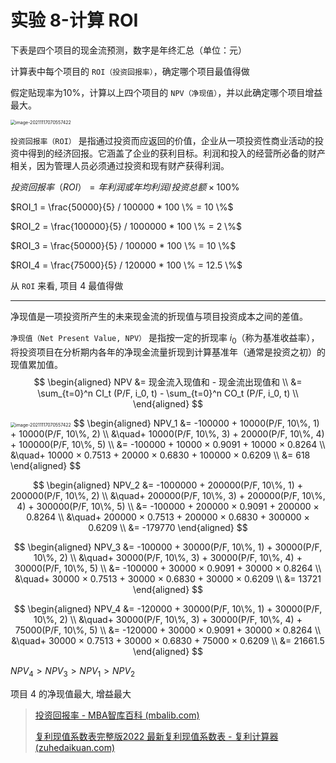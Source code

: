 # 实验 8-计算 ROI

下表是四个项目的现金流预测，数字是年终汇总（单位：元）

计算表中每个项目的 `ROI（投资回报率）`，确定哪个项目最值得做

假定贴现率为10%，计算以上四个项目的 `NPV（净现值）`，并以此确定哪个项目增益最大。

<img src="http://cdn.ayusummer233.top/img/202112042239324.png" alt="image-20211117070557422" style="zoom:50%;" />

`投资回报率（ROI）` 是指通过投资而应返回的价值，企业从一项投资性商业活动的投资中得到的经济回报。它涵盖了企业的获利目标。利润和投入的经营所必备的财产相关，因为管理人员必须通过投资和现有财产获得利润。

$投资回报率（ROI）=年利润或年均利润/投资总额×100 \%$

$ROI_1 = \frac{50000}{5} / 100000 * 100 \% = 10 \%$

$ROI_2 = \frac{100000}{5} / 1000000 * 100 \% = 2 \%$

$ROI_3 = \frac{50000}{5} / 100000 * 100 \% = 10 \%$

$ROI_4 = \frac{75000}{5} / 120000 * 100 \% = 12.5 \%$

从 `ROI` 来看, 项目 4 最值得做

---

净现值是一项投资所产生的未来现金流的折现值与项目投资成本之间的差值。

`净现值（Net Present Value, NPV）` 是指按一定的折现率 $i_0$（称为基准收益率），将投资项目在分析期内各年的净现金流量折现到计算基准年（通常是投资之初）的现值累加值。
$$
\begin{aligned}
    NPV  &= 现金流入现值和 - 现金流出现值和 \\
    	 &= \sum_{t=0}^n CI_t (P/F, i_0, t) - \sum_{t=0}^n CO_t (P/F, i_0, t)  \\
\end{aligned}
$$

<img src="http://cdn.ayusummer233.top/img/202112042239324.png" alt="image-20211117070557422" style="zoom:50%;" />
$$
\begin{aligned}
NPV_1 &= -100000 + 10000(P/F, 10\%, 1) + 10000(P/F, 10\%, 2) \\
	  &\quad+ 10000(P/F, 10\%, 3) + 20000(P/F, 10\%, 4) + 100000(P/F, 10\%, 5) \\
	  &= -100000 + 10000 × 0.9091 + 10000 × 0.8264 \\
	  &\quad+ 10000 × 0.7513 + 20000 × 0.6830 + 100000 × 0.6209 \\
	  &= 618
\end{aligned}
$$

$$
\begin{aligned}
NPV_2 &= -1000000 + 200000(P/F, 10\%, 1) + 200000(P/F, 10\%, 2) \\
	  &\quad+ 200000(P/F, 10\%, 3) + 200000(P/F, 10\%, 4) + 300000(P/F, 10\%, 5) \\
	  &= -100000 + 200000 × 0.9091 + 200000 × 0.8264 \\
	  &\quad+ 200000 × 0.7513 + 200000 × 0.6830 + 300000 × 0.6209 \\
	  &= -179770
\end{aligned}
$$

$$
\begin{aligned}
NPV_3 &= -100000 + 30000(P/F, 10\%, 1) + 30000(P/F, 10\%, 2) \\
	  &\quad+ 30000(P/F, 10\%, 3) + 30000(P/F, 10\%, 4) + 30000(P/F, 10\%, 5) \\
	  &= -100000 + 30000 × 0.9091 + 30000 × 0.8264 \\
	  &\quad+ 30000 × 0.7513 + 30000 × 0.6830 + 30000 × 0.6209 \\
	  &= 13721
\end{aligned}
$$

$$
\begin{aligned}
NPV_4 &= -120000 + 30000(P/F, 10\%, 1) + 30000(P/F, 10\%, 2) \\
	  &\quad+ 30000(P/F, 10\%, 3) + 30000(P/F, 10\%, 4) + 75000(P/F, 10\%, 5) \\
	  &= -120000 + 30000 × 0.9091 + 30000 × 0.8264 \\
	  &\quad+ 30000 × 0.7513 + 30000 × 0.6830 + 75000 × 0.6209 \\
	  &= 21661.5
\end{aligned}
$$

$NPV_4 > NPV_3 > NPV_1 > NPV_2$

项目 4 的净现值最大, 增益最大

> [投资回报率 - MBA智库百科 (mbalib.com)](https://wiki.mbalib.com/wiki/投资回报率)
>
> [复利现值系数表完整版2022 最新复利现值系数表 - 复利计算器 (zuhedaikuan.com)](http://www.zuhedaikuan.com/fuli/xianzhibiao.aspx)
